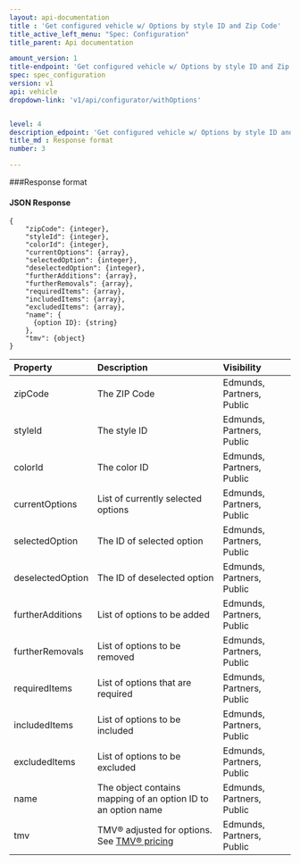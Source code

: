 ```yaml
---
layout: api-documentation
title : 'Get configured vehicle w/ Options by style ID and Zip Code'
title_active_left_menu: "Spec: Configuration"
title_parent: Api documentation

amount_version: 1
title-endpoint: 'Get configured vehicle w/ Options by style ID and Zip Code'
spec: spec_configuration
version: v1
api: vehicle
dropdown-link: 'v1/api/configurator/withOptions'


level: 4
description_edpoint: 'Get configured vehicle w/ Options by style ID and Zip Code'
title_md : Response format
number: 3

---
```


###Response format

#### JSON Response

	{
		"zipCode": {integer},
		"styleId": {integer},
		"colorId": {integer},
		"currentOptions": {array},
		"selectedOption": {integer},
		"deselectedOption": {integer},
		"furtherAdditions": {array},
		"furtherRemovals": {array},
		"requiredItems": {array},
		"includedItems": {array},
		"excludedItems": {array},
		"name": {
		  {option ID}: {string}
		},
		"tmv": {object}
	}

| Property      				| Description                         					| Visibility                |
|:------------------------------|:------------------------------------------------------|:------------------------- |
| zipCode	    				| The ZIP Code											| Edmunds, Partners, Public |
| styleId	    				| The style ID											| Edmunds, Partners, Public |
| colorId	    				| The color ID											| Edmunds, Partners, Public |
| currentOptions	    		| List of currently selected options                    | Edmunds, Partners, Public |
| selectedOption	    		| The ID of selected option                             | Edmunds, Partners, Public |
| deselectedOption	    		| The ID of deselected option                           | Edmunds, Partners, Public |
| furtherAdditions		    	| List of options to be added							| Edmunds, Partners, Public |
| furtherRemovals				| List of options to be removed							| Edmunds, Partners, Public |
| requiredItems	    			| List of options that are required						| Edmunds, Partners, Public |
| includedItems	    			| List of options to be included						| Edmunds, Partners, Public |
| excludedItems	    			| List of options to be excluded						| Edmunds, Partners, Public |
| name			    			| The object contains mapping of an option ID to an option name  | Edmunds, Partners, Public |
| tmv			    			| TMV® adjusted for options. See [TMV® pricing](/api-documentation/vehicle/price_tmv/v1/)					| Edmunds, Partners, Public |


